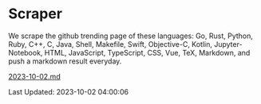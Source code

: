 # Scraper

We scrape the github trending page of these languages: Go, Rust, Python, Ruby, C++, C, Java, Shell, Makefile, Swift, Objective-C, Kotlin, Jupyter-Notebook, HTML, JavaScript, TypeScript, CSS, Vue, TeX, Markdown, and push a markdown result everyday.

[2023-10-02.md](https://github.com/yangwenmai/github-trending-backup/blob/master/2023-10-02.md)

Last Updated: 2023-10-02 04:00:06